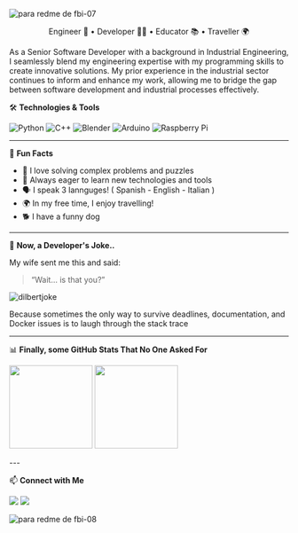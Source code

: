 
![para redme de fbi-07](https://github.com/user-attachments/assets/7daa04f9-c304-48a3-b438-7b34eb18d39a)

<p  align="center"> Engineer 🧠 • Developer 👨‍💻 • Educator 📚 • Traveller 🌍 </p>

As a Senior Software Developer with a background in Industrial Engineering, I seamlessly blend my engineering expertise with my programming skills to create innovative solutions. My prior experience in the industrial sector continues to inform and enhance my work, allowing me to bridge the gap between software development and industrial processes effectively.


🛠️ **Technologies & Tools**

![Python](https://img.shields.io/badge/-Python-3776AB?style=flat-square&logo=python&logoColor=white)
![C++](https://img.shields.io/badge/-C++-00599C?style=flat-square&logo=c%2B%2B&logoColor=white)
![Blender](https://img.shields.io/badge/-Blender-F5792A?style=flat-square&logo=blender&logoColor=white)
![Arduino](https://img.shields.io/badge/-Arduino-00979D?style=flat-square&logo=arduino&logoColor=white)
![Raspberry Pi](https://img.shields.io/badge/-Raspberry%20Pi-A22846?style=flat-square&logo=raspberry-pi&logoColor=white)

---

🎯 **Fun Facts**

- 🧩 I love solving complex problems and puzzles
- 🎨 Always eager to learn new technologies and tools
- 🗣️ I speak 3 lannguges! ( Spanish - English - Italian )
- 🌍 In my free time, I enjoy travelling!
- 🐕 I have a funny dog

---

🧠  **Now, a Developer's Joke..**

My wife sent me this and said:

>“Wait... is that you?”

![dilbertjoke](https://github.com/user-attachments/assets/d5e02819-b5f4-4b6d-978a-bacde8ef3c6c)


Because sometimes the only way to survive deadlines, documentation, and Docker issues is to laugh through the stack trace

---

📊 **Finally, some GitHub Stats That No One Asked For**
<p align="left"> <img src="https://github-readme-stats.vercel.app/api?username=fabian-gl&show_icons=true&theme=radical" height="150" /> <img src="https://github-readme-streak-stats.herokuapp.com?user=fabian-gl&theme=radical" height="150" /> </p>
---



📫 **Connect with Me**

<p align="left"> <a href="https://www.linkedin.com/in/fabian-liuni/"><img src="https://img.shields.io/badge/LinkedIn-%230077B5.svg?style=for-the-badge&logo=linkedin&logoColor=white"/></a> <a href="mailto:fabianliuni@gmail.com"><img src="https://img.shields.io/badge/email-D14836?style=for-the-badge&logo=gmail&logoColor=white"/></a>  </p>

![para redme de fbi-08](https://github.com/user-attachments/assets/ab7c5eb4-43dc-44e6-a87b-bcb6c967e450)
